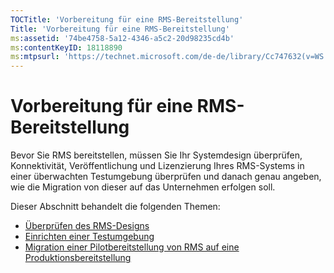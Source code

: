```yaml
---
TOCTitle: 'Vorbereitung für eine RMS-Bereitstellung'
Title: 'Vorbereitung für eine RMS-Bereitstellung'
ms:assetid: '74be4758-5a12-4346-a5c2-20d98235cd4b'
ms:contentKeyID: 18118890
ms:mtpsurl: 'https://technet.microsoft.com/de-de/library/Cc747632(v=WS.10)'
---
```


Vorbereitung für eine RMS-Bereitstellung
========================================

Bevor Sie RMS bereitstellen, müssen Sie Ihr Systemdesign überprüfen, Konnektivität, Veröffentlichung und Lizenzierung Ihres RMS-Systems in einer überwachten Testumgebung überprüfen und danach genau angeben, wie die Migration von dieser auf das Unternehmen erfolgen soll.

Dieser Abschnitt behandelt die folgenden Themen:

-   [Überprüfen des RMS-Designs](https://technet.microsoft.com/0ed1dd67-8e07-47c9-9e2e-0104438bd19f)
-   [Einrichten einer Testumgebung](https://technet.microsoft.com/cdd96b05-49e2-4b6f-bfae-40b5c028ec66)
-   [Migration einer Pilotbereitstellung von RMS auf eine Produktionsbereitstellung](https://technet.microsoft.com/ea151946-22fb-4cba-a3ef-fd7a4bf0d292)
